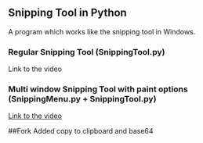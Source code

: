 ## Snipping Tool in Python 
A program which works like the snipping tool in Windows.

### Regular Snipping Tool (SnippingTool.py)
Link to the video

### Multi window Snipping Tool with paint options (SnippingMenu.py + SnippingTool.py)
[Link to the video](https://www.youtube.com/watch?v=bfOPA8Onp3Q)

##Fork
Added copy to clipboard and base64
